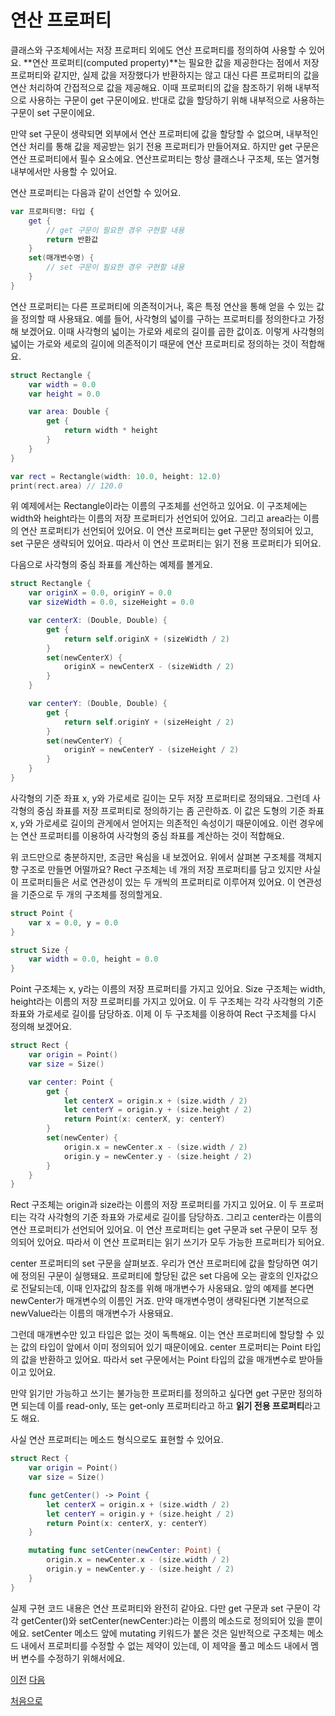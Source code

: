 # 연산 프로퍼티

클래스와 구조체에서는 저장 프로퍼티 외에도 연산 프로퍼티를 정의하여 사용할 수 있어요. **연산 프로퍼티(computed property)**는 필요한 값을 제공한다는 점에서 저장 프로퍼티와 같지만, 실제 값을 저장했다가 반환하지는 않고 대신 다른 프로퍼티의 값을 연산 처리하여 간접적으로 값을 제공해요. 이때 프로퍼티의 값을 참조하기 위해 내부적으로 사용하는 구문이 get 구문이에요. 반대로 값을 할당하기 위해 내부적으로 사용하는 구문이 set 구문이에요.

만약 set 구문이 생략되면 외부에서 연산 프로퍼티에 값을 할당할 수 없으며, 내부적인 연산 처리를 통해 값을 제공받는 읽기 전용 프로퍼티가 만들어져요. 하지만 get 구문은 연산 프로퍼티에서 필수 요소에요. 연산프로퍼티는 항상 클래스나 구조체, 또는 열거형 내부에서만 사용할 수 있어요.

연산 프로퍼티는 다음과 같이 선언할 수 있어요.

```swift
var 프로퍼티명: 타입 {
    get {
        // get 구문이 필요한 경우 구현할 내용
        return 반환값
    }
    set(매개변수명) {
        // set 구문이 필요한 경우 구현할 내용
    }
}
```

연산 프로퍼티는 다른 프로퍼티에 의존적이거나, 혹은 특정 연산을 통해 얻을 수 있는 값을 정의할 때 사용돼요. 예를 들어, 사각형의 넓이를 구하는 프로퍼티를 정의한다고 가정해 보겠어요. 이때 사각형의 넓이는 가로와 세로의 길이를 곱한 값이죠. 이렇게 사각형의 넓이는 가로와 세로의 길이에 의존적이기 때문에 연산 프로퍼티로 정의하는 것이 적합해요.

```swift
struct Rectangle {
    var width = 0.0
    var height = 0.0

    var area: Double {
        get {
            return width * height
        }
    }
}

var rect = Rectangle(width: 10.0, height: 12.0)
print(rect.area) // 120.0
```

위 예제에서는 Rectangle이라는 이름의 구조체를 선언하고 있어요. 이 구조체에는 width와 height라는 이름의 저장 프로퍼티가 선언되어 있어요. 그리고 area라는 이름의 연산 프로퍼티가 선언되어 있어요. 이 연산 프로퍼티는 get 구문만 정의되어 있고, set 구문은 생략되어 있어요. 따라서 이 연산 프로퍼티는 읽기 전용 프로퍼티가 되어요.

다음으로 사각형의 중심 좌표를 계산하는 예제를 볼게요.

```swift
struct Rectangle {
    var originX = 0.0, originY = 0.0
    var sizeWidth = 0.0, sizeHeight = 0.0

    var centerX: (Double, Double) {
        get {
            return self.originX + (sizeWidth / 2)
        }
        set(newCenterX) {
            originX = newCenterX - (sizeWidth / 2)
        }
    }

    var centerY: (Double, Double) {
        get {
            return self.originY + (sizeHeight / 2)
        }
        set(newCenterY) {
            originY = newCenterY - (sizeHeight / 2)
        }
    }
}
```

사각형의 기준 좌표 x, y와 가로세로 길이는 모두 저장 프로퍼티로 정의돼요. 그런데 사각형의 중심 좌표를 저장 프로퍼티로 정의하기는 좀 곤란하죠. 이 값은 도형의 기준 좌표 x, y와 가로세로 길이의 관게에서 얻어지는 의존적인 속성이기 때문이에요. 이런 경우에는 연산 프로퍼티를 이용하여 사각형의 중심 좌표를 계산하는 것이 적합해요.

위 코드만으로 충분하지만, 조금만 욕심을 내 보겠어요. 위에서 살펴본 구조체를 객체지향 구조로 만들면 어떨까요? Rect 구조체는 네 개의 저장 프로퍼티를 담고 있지만 사실 이 프로퍼티들은 서로 연관성이 있는 두 개씩의 프로퍼티로 이루어져 있어요. 이 연관성을 기준으로 두 개의 구조체를 정의할게요.

```swift
struct Point {
    var x = 0.0, y = 0.0
}

struct Size {
    var width = 0.0, height = 0.0
}
```

Point 구조체는 x, y라는 이름의 저장 프로퍼티를 가지고 있어요. Size 구조체는 width, height라는 이름의 저장 프로퍼티를 가지고 있어요. 이 두 구조체는 각각 사각형의 기준 좌표와 가로세로 길이를 담당하죠. 이제 이 두 구조체를 이용하여 Rect 구조체를 다시 정의해 보겠어요.

```swift
struct Rect {
    var origin = Point()
    var size = Size()

    var center: Point {
        get {
            let centerX = origin.x + (size.width / 2)
            let centerY = origin.y + (size.height / 2)
            return Point(x: centerX, y: centerY)
        }
        set(newCenter) {
            origin.x = newCenter.x - (size.width / 2)
            origin.y = newCenter.y - (size.height / 2)
        }
    }
}
```

Rect 구조체는 origin과 size라는 이름의 저장 프로퍼티를 가지고 있어요. 이 두 프로퍼티는 각각 사각형의 기준 좌표와 가로세로 길이를 담당하죠. 그리고 center라는 이름의 연산 프로퍼티가 선언되어 있어요. 이 연산 프로퍼티는 get 구문과 set 구문이 모두 정의되어 있어요. 따라서 이 연산 프로퍼티는 읽기 쓰기가 모두 가능한 프로퍼티가 되어요.

center 프로퍼티의 set 구문을 살펴보죠. 우리가 연산 프로퍼티에 값을 할당하면 여기에 정의된 구문이 실행돼요. 프로퍼티에 할당된 값은 set 다음에 오는 괄호의 인자값으로 전달되는데, 이때 인자값의 참조를 위해 매개변수가 사옹돼요. 앞의 예제를 본다면 newCenter가 매개변수의 이름인 거죠. 만약 매개변수명이 생략된다면 기본적으로 newValue라는 이름의 매개변수가 사용돼요.

그런데 매개변수만 있고 타입은 없는 것이 독특해요. 이는 연산 프로퍼티에 할당할 수 있는 값의 타입이 앞에서 이미 정의되어 있기 때문이에요. center 프로퍼티는 Point 타입의 값을 반환하고 있어요. 따라서 set 구문에서는 Point 타입의 값을 매개변수로 받아들이고 있어요.

만약 읽기만 가능하고 쓰기는 불가능한 프로퍼티를 정의하고 싶다면 get 구문만 정의하면 되는데 이를 read-only, 또는 get-only 프로퍼티라고 하고 **읽기 전용 프로퍼티**라고도 해요.

사실 연산 프로퍼티는 메소드 형식으로도 표현할 수 있어요.

```swift
struct Rect {
    var origin = Point()
    var size = Size()

    func getCenter() -> Point {
        let centerX = origin.x + (size.width / 2)
        let centerY = origin.y + (size.height / 2)
        return Point(x: centerX, y: centerY)
    }

    mutating func setCenter(newCenter: Point) {
        origin.x = newCenter.x - (size.width / 2)
        origin.y = newCenter.y - (size.height / 2)
    }
}
```

실제 구현 코드 내용은 연산 프로퍼티와 완전히 같아요. 다만 get 구문과 set 구문이 각각 getCenter()와 setCenter(newCenter:)라는 이름의 메소드로 정의되어 있을 뿐이에요. setCenter 메소드 앞에 mutating 키워드가 붙은 것은 일반적으로 구조체는 메소드 내에서 프로퍼티를 수정할 수 없는 제약이 있는데, 이 제약을 풀고 메소드 내에서 멤버 변수를 수정하기 위해서에요.

[이전](https://github.com/MojitoBar/iOS-DeepDive/blob/main/%EA%BC%BC%EA%BC%BC%ED%95%9C_%EC%9E%AC%EC%9D%80%EC%94%A8%EC%9D%98_Swift_%EB%AC%B8%EB%B2%95%ED%8E%B8/8.2.1.md)
[다음](https://github.com/MojitoBar/iOS-DeepDive/blob/main/%EA%BC%BC%EA%BC%BC%ED%95%9C_%EC%9E%AC%EC%9D%80%EC%94%A8%EC%9D%98_Swift_%EB%AC%B8%EB%B2%95%ED%8E%B8/8.2.3.md)

[처음으로](https://github.com/MojitoBar/iOS-DeepDive/blob/main/%EA%BC%BC%EA%BC%BC%ED%95%9C_%EC%9E%AC%EC%9D%80%EC%94%A8%EC%9D%98_Swift_%EB%AC%B8%EB%B2%95%ED%8E%B8/README.md)
